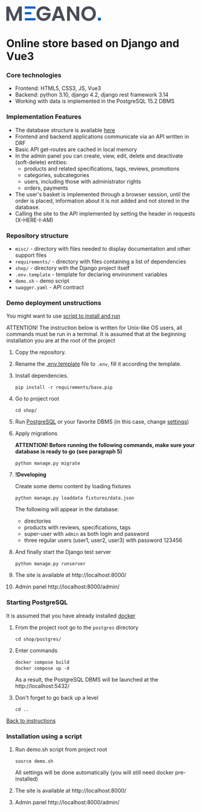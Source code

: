 ![logo](misc/img/logo.png)

# Online store based on Django and Vue3

### Core technologies

* Frontend: HTML5, CSS3, JS, Vue3
* Backend: python 3.10, django 4.2, django rest framework 3.14
* Working with data is implemented in the PostgreSQL 15.2 DBMS

### Implementation Features

* The database structure is available [here](misc/img/database.png)
* Frontend and backend applications communicate via an API written in DRF
* Basic API get-routes are cached in local memory
* In the admin panel you can create, view, edit, delete and deactivate
  (soft-delete) entities:
    * products and related specifications, tags, reviews, promotions
    * categories, subcategories
    * users, including those with administrator rights
    * orders, payments
* The user's basket is implemented through a browser session, until the order
  is placed, information about it is not added and not stored in the database.
* Calling the site to the API implemented by setting the header in requests
  (X-HERE-I-AM)

### Repository structure

* `misc/` - directory with files needed to display documentation and
  other support files
* `requirements/` - directory with files containing a list of dependencies
* `shop/` - directory with the Django project itself
* `.env.template` - template for declaring environment variables
* `demo.sh` - demo script
* `swagger.yaml` - API contract

### Demo deployment unstructions

You might want to use
[script to install and run](#установка-с-помощью-скрипта)

ATTENTION! The instruction below is written for Unix-like OS users,
all commands must be run in a terminal. It is assumed that at the beginning
installation you are at the root of the project

1. Copy the repository.
2. Rename the [.env.template](.env.template) file to `.env`,
   fill it according the template.

3. Install dependencies.
    ```shell
    pip install -r requirements/base.pip
    ```
4. Go to project root
    ```shell
   cd shop/
   ```
5. Run [PostgreSQL](#start-subd-postrgesql) or your favorite DBMS
   (in this case, change [settings](shop/backend/settings.py#L125))

6. Apply migrations

   **ATTENTION! Before running the following commands, make sure your database
   is ready to go (see paragraph 5)**
    ```shell
    python manage.py migrate
    ```

7. **!Developing**

   Create some demo content by loading fixtures
    ```shell
   python manage.py loaddata fixtures/data.json
   ```
   The following will appear in the database:
    * directories
    * products with reviews, specifications, tags
    * super-user with `admin` as both login and password
    * three regular users (user1, user2, user3) with password 123456

8. And finally start the Django test server
    ```shell
   python manage.py runserver
   ```

9. The site is available at http://localhost:8000/
10. Admin panel http://localhost:8000/admin/

### Starting PostgreSQL

It is assumed that you have already installed
[docker](https://docs.docker.com/desktop/install/linux-install/)

1. From the project root go to the `postgres` directory
    ```shell
   cd shop/postgres/
   ```
2. Enter commands
    ```shell
   docker compose build
   docker compose up -d
   ```

   As a result, the PostgreSQL DBMS will be launched at the
   http://localhost:5432/
3. Don't forget to go back up a level
    ```shell
   cd ..
   ```

[Back to instructions](#инструкция-по-демонстрационному-развертыванию)

### Installation using a script

1. Run demo.sh script from project root
    ```shell 
    source demo.sh
    ```
   All settings will be done automatically (you will still need
   docker pre-installed)

2. The site is available at http://localhost:8000/
3. Admin panel http://localhost:8000/admin/